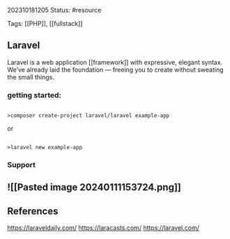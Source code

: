 202310181205
Status: #resource 

Tags: [[PHP]], [[fullstack]]
## Laravel

Laravel is a web application [[framework]] with expressive, elegant syntax. We’ve already laid the foundation — freeing you to create without sweating the small things.

### getting started: 
```

>composer create-project laravel/laravel example-app

```

 or 
 
 ```
 
>laravel new example-app

```


### Support
![[Pasted image 20240111153724.png]]
---
## References
https://laraveldaily.com/
https://laracasts.com/
https://laravel.com/ 